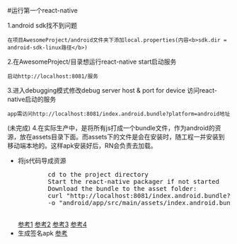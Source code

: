 #运行第一个react-native

1.android sdk找不到问题

    在项目AwesomeProject/android文件夹下添加local.properties(内容<b>sdk.dir = android-sdk-linux路径</b>)

2.在AwesomeProject/目录想运行react-native start启动服务

    启动http://localhost:8081/服务

3.进入debugging模式修改debug server host & port for device 访问react-native启动的服务

    app需访问http://localhost:8081/index.android.bundle?platform=android地址


(未完成)
4.在实际生产中，是将所有js打成一个bundle文件，作为android的资源，放在assets目录下面。而assets下的文件是会在安装时，随工程一并安装到移动端本地的。这样apk安装好后，RN会负责去加载。
<ul>
    <li>
    将js代码导成资源
    <pre>
        cd to the project directory
        Start the react-native packager if not started
        Download the bundle to the asset folder: 
        curl "http://localhost:8081/index.android.bundle?platform=android" 
        -o "android/app/src/main/assets/index.android.bundle"
    </pre>
        <a href="https://segmentfault.com/a/1190000003915315">参考1</a>
        <a href="http://www.liaohuqiu.net/cn/posts/react-native-android-package/">参考2</a>
        <a href="http://react-china.org/t/react-native-android-dev-server/2653">参考3</a>
        <a href="http://www.csdn.net/article/2015-09-30/2825835-react-native-2">参考4</a>
    </li>
    <li>
        生成签名apk <a href="https://facebook.github.io/react-native/docs/signed-apk-android.html#content">参考</a>
    </li>
<ul>

